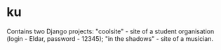 # ku
Contains two Django projects:
"coolsite" - site of a student organisation (login - Eldar, password - 12345);
"in the shadows" - site of a musician.
